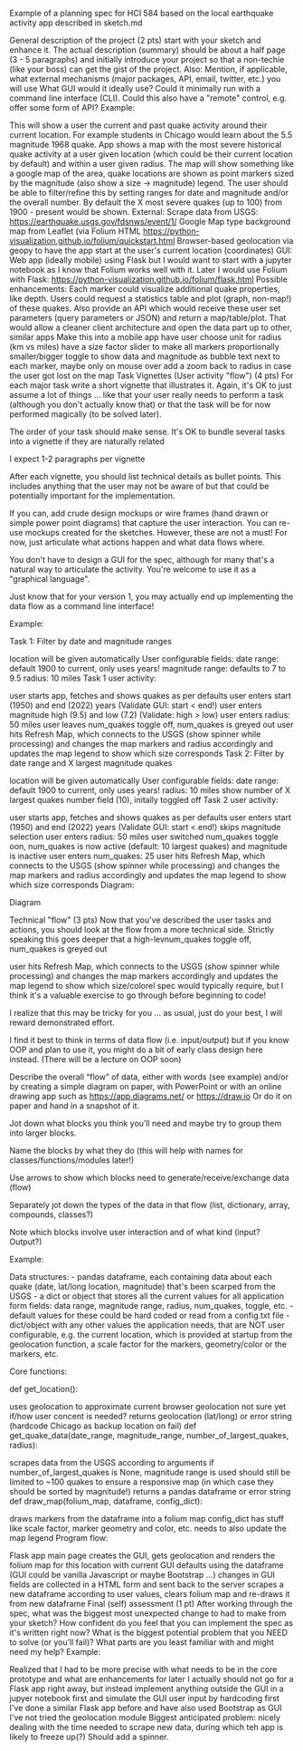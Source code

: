 Example of a planning spec for HCI 584 based on the local earthquake activity app described in sketch.md

General description of the project (2 pts)
start with your sketch and enhance it.
The actual description (summary) should be about a half page (3 - 5 paragraphs) and initially introduce your project so that a non-techie (like your boss) can get the gist of the project.
Also:
Mention, if applicable, what external mechanisms (major packages, API, email, twitter, etc.) you will use
What GUI would it ideally use? Could it minimally run with a command line interface (CLI).
Could this also have a "remote" control, e.g. offer some form of API?
Example:

This will show a user the current and past quake activity around their current location. For example students in Chicago would learn about the 5.5 magnitude 1968 quake.
App shows a map with the most severe historical quake activity at a user given location (which could be their current location by default) and within a user given radius.
The map will show something like a google map of the area, quake locations are shown as point markers sized by the magnitude (also show a size -> magnitude) legend.
The user should be able to filter/refine this by setting ranges for date and magnitude and/or the overall number.
By default the X most severe quakes (up to 100) from 1900 - present would be shown.
External:
Scrape data from USGS: https://earthquake.usgs.gov/fdsnws/event/1/
Google Map type background map from Leaflet (via Folium HTML https://python-visualization.github.io/folium/quickstart.html
Browser-based geolocation via geopy to have the app start at the user's current location (coordinates)
GUI: Web app (ideally mobile) using Flask but I would want to start with a jupyter notebook as I know that Folium works well with it. Later I would use Folium with Flask: https://python-visualization.github.io/folium/flask.html
Possible enhancements:
Each marker could visualize additional quake properties, like depth.
Users could request a statistics table and plot (graph, non-map!) of these quakes.
Also provide an API which would receive these user set parameters (query parameters or JSON) and return a map/table/plot. That would allow a cleaner client architecture and open the data part up to other, similar apps
Make this into a mobile app
have user choose unit for radius (km vs miles)
have a size factor slider to make all markers proportionally smaller/bigger
toggle to show data and magnitude as bubble text next to each marker, maybe only on mouse over
add a zoom back to radius in case the user got lost on the map
Task Vignettes (User activity "flow") (4 pts)
For each major task write a short vignette that illustrates it. Again, it's OK to just assume a lot of things ... like that your user really needs to perform a task (although you don't actually know that) or that the task will be for now performed magically (to be solved later).

The order of your task should make sense. It's OK to bundle several tasks into a vignette if they are naturally related

I expect 1-2 paragraphs per vignette

After each vignette, you should list technical details as bullet points. This includes anything that the user may not be aware of but that could be potentially important for the implementation.

If you can, add crude design mockups or wire frames (hand drawn or simple power point diagrams) that capture the user interaction. You can re-use mockups created for the sketches. However, these are not a must! For now, just articulate what actions happen and what data flows where.

You don't have to design a GUI for the spec, although for many that's a natural way to articulate the activity. You're welcome to use it as a "graphical language".

Just know that for your version 1, you may actually end up implementing the data flow as a command line interface!

Example:

Task 1: Filter by date and magnitude ranges

location will be given automatically
User configurable fields:
date range: default 1900 to current, only uses years!
magnitude range: defaults to 7 to 9.5
radius: 10 miles
Task 1 user activity:

user starts app, fetches and shows quakes as per defaults
user enters start (1950) and end (2022) years (Validate GUI: start < end!)
user enters magnitude high (9.5) and low (7.2) (Validate: high > low)
user enters radius: 50 miles
user leaves num_quakes toggle off, num_quakes is greyed out
user hits Refresh Map, which connects to the USGS (show spinner while processing) and changes the map markers and radius accordingly and updates the map legend to show which size corresponds
Task 2: Filter by date range and X largest magnitude quakes

location will be given automatically
User configurable fields:
date range: default 1900 to current, only uses years!
radius: 10 miles
show number of X largest quakes number field (10), initally toggled off
Task 2 user activity:

user starts app, fetches and shows quakes as per defaults
user enters start (1950) and end (2022) years (Validate GUI: start < end!)
skips magnitude selection
user enters radius: 50 miles
user switched num_quakes toggle oon, num_quakes is now active (default: 10 largest quakes) and magnitude is inactive
user enters num_quakes: 25
user hits Refresh Map, which connects to the USGS (show spinner while processing) and changes the map markers and radius accordingly and updates the map legend to show which size corresponds
Diagram:

Diagram

Technical "flow" (3 pts)
Now that you've described the user tasks and actions, you should look at the flow from a more technical side. Strictly speaking this goes deeper that a high-levnum_quakes toggle off, num_quakes is greyed out

user hits Refresh Map, which connects to the USGS (show spinner while processing) and changes the map markers accordingly and updates the map legend to show which size/colorel spec would typically require, but I think it's a valuable exercise to go through before beginning to code!

I realize that this may be tricky for you ... as usual, just do your best, I will reward demonstrated effort.

I find it best to think in terms of data flow (i.e. input/output) but if you know OOP and plan to use it, you might do a bit of early class design here instead. (There will be a lecture on OOP soon)

Describe the overall “flow” of data, either with words (see example) and/or by creating a simple diagram on paper, with PowerPoint or with an online drawing app such as https://app.diagrams.net/ or https://draw.io Or do it on paper and hand in a snapshot of it.

Jot down what blocks you think you’ll need and maybe try to group them into larger blocks.

Name the blocks by what they do (this will help with names for classes/functions/modules later!)

Use arrows to show which blocks need to generate/receive/exchange data (flow)

Separately jot down the types of the data in that flow (list, dictionary, array, compounds, classes?)

Note which blocks involve user interaction and of what kind (input? Output?)

Example:

Data structures: - pandas dataframe, each containing data about each quake (date, lat/long location, magnitude) that's been scarped from the USGS - a dict or object that stores all the current values for all application form fields: data range, magnitude range, radius, num_quakes, toggle, etc. - default values for these could be hard coded or read from a config.txt file - dict/object with any other values the application needs, that are NOT user configurable, e.g. the current location, which is provided at startup from the geolocation function, a scale factor for the markers, geometry/color or the markers, etc.

Core functions:

def get_location():

uses geolocation to approximate current browser geolocation
not sure yet if/how user concent is needed?
returns geolocation (lat/long) or error string (hardcode Chicago as backup location on fail)
def get_quake_data(date_range, magnitude_range, number_of_largest_quakes, radius):

scrapes data from the USGS according to arguments
if number_of_largest_quakes is None, magnitude range is used
should still be limited to ~100 quakes to ensure a responsive map (in which case they should be sorted by magnitude!)
returns a pandas dataframe or error string
def draw_map(folium_map, dataframe, config_dict):

draws markers from the dataframe into a folium map
config_dict has stuff like scale factor, marker geometry and color, etc.
needs to also update the map legend
Program flow:

Flask app main page creates the GUI, gets geolocation and renders the folium map for this location with current GUI defaults using the dataframe
(GUI could be vanilla Javascript or maybe Bootstrap ...)
changes in GUI fields are collected in a HTML form and sent back to the server
scrapes a new dataframe according to user values, clears folium map and re-draws it from new dataframe
Final (self) assessment (1 pt)
After working through the spec, what was the biggest most unexpected change to had to make from your sketch?
How confident do you feel that you can implement the spec as it's written right now?
What is the biggest potential problem that you NEED to solve (or you’ll fail)?
What parts are you least familiar with and might need my help?
Example:

Realized that I had to be more precise with what needs to be in the core prototype and what are enhancements for later
I actually should not go for a Flask app right away, but instead implement anything outside the GUI in a jupyer notebook first and simulate the GUI user input by hardcoding first
I've done a similar Flask app before and have also used Bootstrap as GUI
I've not tried the geolocation module
Biggest anticipated problem: nicely dealing with the time needed to scrape new data, during which teh app is likely to freeze up(?) Should add a spinner.
